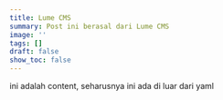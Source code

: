 ```yaml
---
title: Lume CMS
summary: Post ini berasal dari Lume CMS
image: ''
tags: []
draft: false
show_toc: false
---
```

ini adalah content, seharusnya ini ada di luar dari yaml
